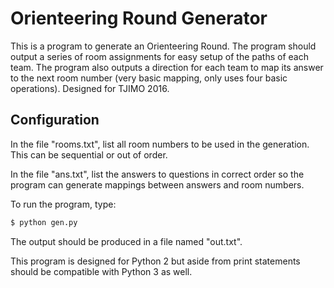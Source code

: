 # Orienteering Round Generator
This is a program to generate an Orienteering Round.  The program should output a series of room assignments for easy setup of the paths of each team.  The program also outputs a direction for each team to map its answer to the next room number (very basic mapping, only uses four basic operations).  Designed for TJIMO 2016.

## Configuration

In the file "rooms.txt", list all room numbers to be used in the generation.  This can be sequential or out of order.

In the file "ans.txt", list the answers to questions in correct order so the program can generate mappings between answers and room numbers.

To run the program, type:

```bash
$ python gen.py
```

The output should be produced in a file named "out.txt".

This program is designed for Python 2 but aside from print statements should be compatible with Python 3 as well.
